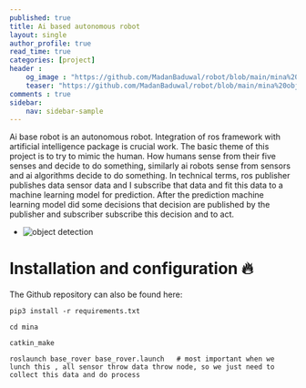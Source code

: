 ```yaml
---
published: true
title: Ai based autonomous robot
layout: single
author_profile: true
read_time: true
categories: [project]
header :
    og_image : "https://github.com/MadanBaduwal/robot/blob/main/mina%20object%20detection.gif"
    teaser: "https://github.com/MadanBaduwal/robot/blob/main/mina%20object%20detection.gif"
comments : true
sidebar:
    nav: sidebar-sample
---
```


Ai base robot is an autonomous robot.  Integration of ros framework with artificial intelligence package is crucial work. The basic theme of this project is to try to mimic the human. How humans sense from their five senses and decide to do something, similarly ai robots sense from sensors and ai algorithms decide to do something.
In technical terms, ros publisher publishes data sensor data and I subscribe that data and fit this data to a machine learning model for prediction.
After the prediction machine learning model did some decisions that decision are published by the publisher and subscriber subscribe this decision and to act.

  * ![object detection](https://github.com/MadanBaduwal/ros_robot/blob/main/mina%20object%20detection.gif)



# Installation and configuration 🔥

The Github repository can also be found here:

<div class="github-card" data-github="MadanBaduwal/robot" data-width="100%" data-height="" data-theme="default"></div>
<script src="//cdn.jsdelivr.net/github-cards/latest/widget.js"></script>

```shell
pip3 install -r requirements.txt

cd mina

catkin_make

roslaunch base_rover base_rover.launch   # most important when we lunch this , all sensor throw data throw node, so we just need to collect this data and do process
```
